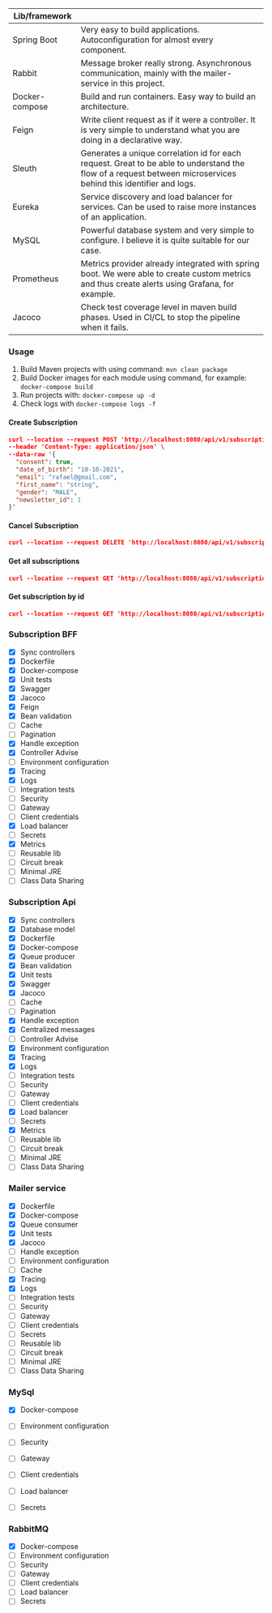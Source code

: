 | Lib/framework| |
| ----------- | ----------- |
| Spring Boot | Very easy to build applications. Autoconfiguration for almost every component.|
| Rabbit | Message broker really strong. Asynchronous communication, mainly with the mailer-service in this project. |
| Docker-compose| Build and run containers. Easy way to build an architecture.|
| Feign| Write client request as if it were a controller. It is very simple to understand what you are doing in a declarative way.|
| Sleuth| Generates a unique correlation id for each request. Great to be able to understand the flow of a request between microservices behind this identifier and logs.|
| Eureka| Service discovery and load balancer for services. Can be used to raise more instances of an application.|
| MySQL| Powerful database system and very simple to configure. I believe it is quite suitable for our case.|
| Prometheus| Metrics provider already integrated with spring boot. We were able to create custom metrics and thus create alerts using Grafana, for example.|
| Jacoco | Check test coverage level in maven build phases. Used in CI/CL to stop the pipeline when it fails.|

### Usage
1. Build Maven projects with using command: `mvn clean package`
2. Build Docker images for each module using command, for example: `docker-compose build`
3. Run projects with: `docker-compose up -d`
4. Check logs with `docker-compose logs -f`


#### Create Subscription
```json
curl --location --request POST 'http://localhost:8080/api/v1/subscriptions' \
--header 'Content-Type: application/json' \
--data-raw '{
  "consent": true,
  "date_of_birth": "10-10-2021",
  "email": "rafael@gmail.com",
  "first_name": "string",
  "gender": "MALE",
  "newsletter_id": 1
}'
   ```

#### Cancel Subscription
```json
curl --location --request DELETE 'http://localhost:8080/api/v1/subscriptions/1'
   ```

#### Get all subscriptions
```json
curl --location --request GET 'http://localhost:8080/api/v1/subscriptions'
   ```


#### Get subscription by id
```json
curl --location --request GET 'http://localhost:8080/api/v1/subscriptions/1'
   ```


### Subscription BFF
- [x] Sync controllers
- [x] Dockerfile
- [x] Docker-compose
- [X] Unit tests
- [x] Swagger
- [x] Jacoco
- [x] Feign
- [x] Bean validation
- [ ] Cache
- [ ] Pagination
- [X] Handle exception
- [X] Controller Advise
- [ ] Environment configuration
- [X] Tracing
- [X] Logs
- [ ] Integration tests
- [ ] Security
- [ ] Gateway
- [ ] Client credentials
- [X] Load balancer
- [ ] Secrets
- [x] Metrics 
- [ ] Reusable lib
- [ ] Circuit break
- [ ] Minimal JRE
- [ ] Class Data Sharing

### Subscription Api

- [x] Sync controllers
- [x] Database model
- [x] Dockerfile
- [x] Docker-compose
- [x] Queue producer
- [x] Bean validation
- [X] Unit tests
- [x] Swagger
- [x] Jacoco
- [ ] Cache
- [ ] Pagination
- [X] Handle exception
- [X] Centralized messages
- [ ] Controller Advise
- [X] Environment configuration
- [X] Tracing
- [X] Logs
- [ ] Integration tests
- [ ] Security
- [ ] Gateway
- [ ] Client credentials
- [x] Load balancer
- [ ] Secrets
- [x] Metrics 
- [ ] Reusable lib
- [ ] Circuit break
- [ ] Minimal JRE
- [ ] Class Data Sharing

### Mailer service

- [x] Dockerfile
- [x] Docker-compose
- [x] Queue consumer
- [X] Unit tests
- [x] Jacoco
- [ ] Handle exception
- [ ] Environment configuration
- [ ] Cache
- [X] Tracing
- [X] Logs
- [ ] Integration tests
- [ ] Security
- [ ] Gateway
- [ ] Client credentials
- [ ] Secrets
- [ ] Reusable lib
- [ ] Circuit break
- [ ] Minimal JRE
- [ ] Class Data Sharing

### MySql

- [x] Docker-compose
- [ ] Environment configuration
- [ ] Security
- [ ] Gateway
- [ ] Client credentials
- [ ] Load balancer
- [ ] Secrets


### RabbitMQ

- [x] Docker-compose
- [ ] Environment configuration
- [ ] Security
- [ ] Gateway
- [ ] Client credentials
- [ ] Load balancer
- [ ] Secrets
